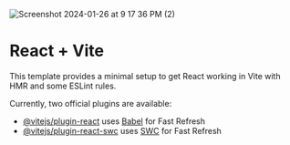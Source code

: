 
![Screenshot 2024-01-26 at 9 17 36 PM (2)](https://github.com/ajaypatil1993/react-ecommerce-website/assets/113763820/e5b2ef72-b286-4277-80f4-2c83f4900147)








# React + Vite

This template provides a minimal setup to get React working in Vite with HMR and some ESLint rules.

Currently, two official plugins are available:

- [@vitejs/plugin-react](https://github.com/vitejs/vite-plugin-react/blob/main/packages/plugin-react/README.md) uses [Babel](https://babeljs.io/) for Fast Refresh
- [@vitejs/plugin-react-swc](https://github.com/vitejs/vite-plugin-react-swc) uses [SWC](https://swc.rs/) for Fast Refresh
